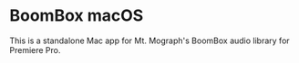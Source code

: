 # BoomBox macOS

This is a standalone Mac app for Mt. Mograph's BoomBox audio library for Premiere Pro.
